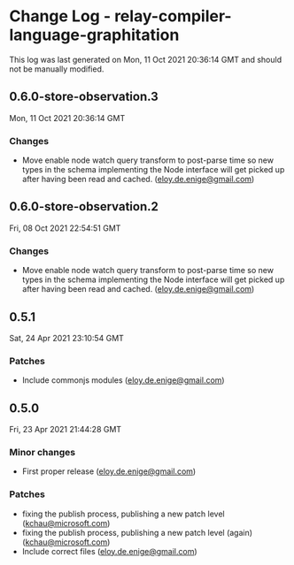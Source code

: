 # Change Log - relay-compiler-language-graphitation

This log was last generated on Mon, 11 Oct 2021 20:36:14 GMT and should not be manually modified.

<!-- Start content -->

## 0.6.0-store-observation.3

Mon, 11 Oct 2021 20:36:14 GMT

### Changes

- Move enable node watch query transform to post-parse time so new types in the schema implementing the Node interface will get picked up after having been read and cached. (eloy.de.enige@gmail.com)

## 0.6.0-store-observation.2

Fri, 08 Oct 2021 22:54:51 GMT

### Changes

- Move enable node watch query transform to post-parse time so new types in the schema implementing the Node interface will get picked up after having been read and cached. (eloy.de.enige@gmail.com)

## 0.5.1

Sat, 24 Apr 2021 23:10:54 GMT

### Patches

- Include commonjs modules (eloy.de.enige@gmail.com)

## 0.5.0

Fri, 23 Apr 2021 21:44:28 GMT

### Minor changes

- First proper release (eloy.de.enige@gmail.com)

### Patches

- fixing the publish process, publishing a new patch level (kchau@microsoft.com)
- fixing the publish process, publishing a new patch level (again) (kchau@microsoft.com)
- Include correct files (eloy.de.enige@gmail.com)
